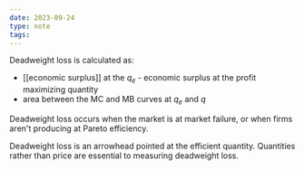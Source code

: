 ```yaml
---
date: 2023-09-24
type: note
tags: 
---
```


Deadweight loss is calculated as:
- [[economic surplus]] at the $q_{e}$ - economic surplus at the profit maximizing quantity
- area between the MC and MB curves at $q_{e}$ and $q$

Deadweight loss occurs when the market is at market failure, or when firms aren't producing at Pareto efficiency.

Deadweight loss is an arrowhead pointed at the efficient quantity.
Quantities rather than price are essential to measuring deadweight loss.

